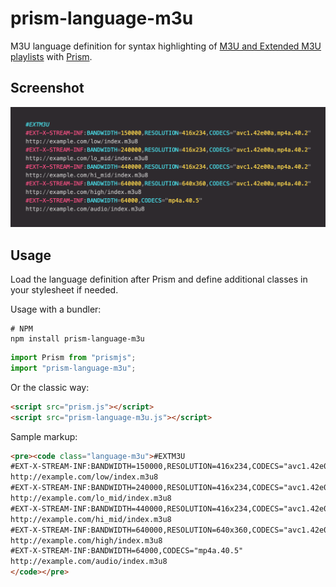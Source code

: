 # prism-language-m3u

M3U language definition for syntax highlighting of [M3U and Extended M3U playlists](https://en.wikipedia.org/wiki/M3U) with [Prism](https://prismjs.com).

## Screenshot

![Screenshot of M3U highlighting](screenshot.png)

## Usage

Load the language definition after Prism and define additional classes in your stylesheet if needed.

Usage with a bundler:

```console
# NPM
npm install prism-language-m3u
```

```js
import Prism from "prismjs";
import "prism-language-m3u";
```

Or the classic way:

```html
<script src="prism.js"></script>
<script src="prism-language-m3u.js"></script>
```

Sample markup:

```html
<pre><code class="language-m3u">#EXTM3U
#EXT-X-STREAM-INF:BANDWIDTH=150000,RESOLUTION=416x234,CODECS="avc1.42e00a,mp4a.40.2"
http://example.com/low/index.m3u8
#EXT-X-STREAM-INF:BANDWIDTH=240000,RESOLUTION=416x234,CODECS="avc1.42e00a,mp4a.40.2"
http://example.com/lo_mid/index.m3u8
#EXT-X-STREAM-INF:BANDWIDTH=440000,RESOLUTION=416x234,CODECS="avc1.42e00a,mp4a.40.2"
http://example.com/hi_mid/index.m3u8
#EXT-X-STREAM-INF:BANDWIDTH=640000,RESOLUTION=640x360,CODECS="avc1.42e00a,mp4a.40.2"
http://example.com/high/index.m3u8
#EXT-X-STREAM-INF:BANDWIDTH=64000,CODECS="mp4a.40.5"
http://example.com/audio/index.m3u8
</code></pre>
```
